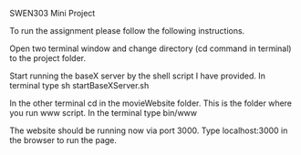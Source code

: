 SWEN303 Mini Project

To run the assignment please follow the following instructions.

Open two terminal window and change directory (cd command in terminal) to the
project folder.

Start running the baseX server by the shell script I have provided. In terminal type
sh startBaseXServer.sh

In the other terminal cd in the movieWebsite folder. This is the folder where you run
www script. In the terminal type
bin/www

The website should be running now via port 3000.
Type localhost:3000 in the browser to run the page.

